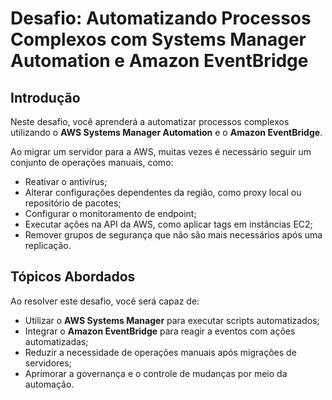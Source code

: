 # Desafio: Automatizando Processos Complexos com Systems Manager Automation e Amazon EventBridge

## Introdução

Neste desafio, você aprenderá a automatizar processos complexos utilizando o **AWS Systems Manager Automation** e o **Amazon EventBridge**.

Ao migrar um servidor para a AWS, muitas vezes é necessário seguir um conjunto de operações manuais, como:

- Reativar o antivírus;
- Alterar configurações dependentes da região, como proxy local ou repositório de pacotes;
- Configurar o monitoramento de endpoint;
- Executar ações na API da AWS, como aplicar tags em instâncias EC2;
- Remover grupos de segurança que não são mais necessários após uma replicação.

## Tópicos Abordados

Ao resolver este desafio, você será capaz de:

- Utilizar o **AWS Systems Manager** para executar scripts automatizados;
- Integrar o **Amazon EventBridge** para reagir a eventos com ações automatizadas;
- Reduzir a necessidade de operações manuais após migrações de servidores;
- Aprimorar a governança e o controle de mudanças por meio da automação.

